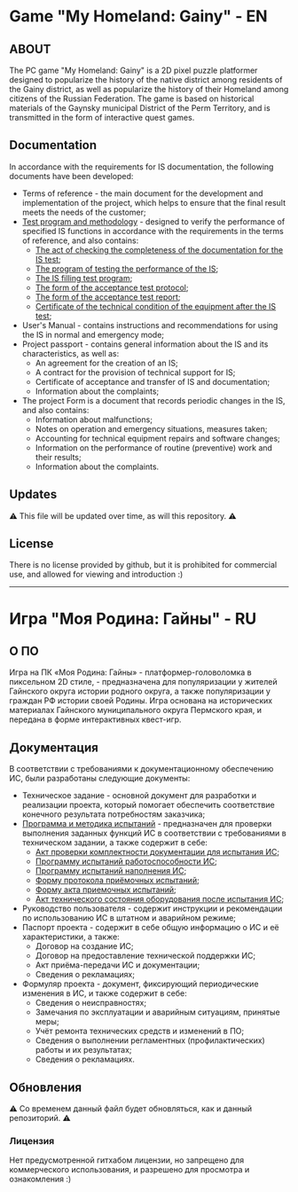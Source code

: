 # Game "My Homeland: Gainy"   - EN

## ABOUT
The PC game "My Homeland: Gainy" is a 2D pixel puzzle platformer designed to popularize the history of the native district among residents of the Gainy district, as well as popularize the history of their Homeland among citizens of the Russian Federation. The game is based on historical materials of the Gaynsky municipal District of the Perm Territory, and is transmitted in the form of interactive quest games.

## Documentation 

In accordance with the requirements for IS documentation, the following documents have been developed:
- Terms of reference - the main document for the development and implementation of the project, which helps to ensure that the final result meets the needs of the customer;
- [Test program and methodology](https://github.com/der-uwu/Game-My-Homeland-Gainy/blob/main/technical%20documentation/%D0%9F%D0%9C%D0%98.pdf ) - designed to verify the performance of specified IS functions in accordance with the requirements in the terms of reference, and also contains:
  - [The act of checking the completeness of the documentation for the IS test](https://github.com/der-uwu/Game-My-Homeland-Gainy/blob/main/technical%20documentation/%D0%90%D0%BA%D1%82%20%D0%BF%D1%80%D0%BE%D0%B2%D0%B5%D1%80%D0%BA%D0%B8%20%D0%BA%D0%BE%D0%BC%D0%BF%D0%BB%D0%B5%D0%BA%D1%82%D0%BD%D0%BE%D1%81%D1%82%D0%B8%20%D0%B4%D0%BE%D0%BA%D1%83%D0%BC%D0%B5%D0%BD%D1%82%D0%B0%D1%86%D0%B8%D0%B8%20%D0%B4%D0%BB%D1%8F%20%D0%B8%D1%81%D0%BF%D1%8B%D1%82%D0%B0%D0%BD%D0%B8%D1%8F%20%D0%98%D0%A1%20-%20%D0%BE%D1%82%D0%B4%D0%B5%D0%BB%D1%8C%D0%BD%D1%8B%D0%B9%20%D0%B4%D0%BE%D0%BA%D1%83%D0%BC%D0%B5%D0%BD%D1%82.pdf);
  - [The program of testing the performance of the IS](https://github.com/der-uwu/Game-My-Homeland-Gainy/blob/main/technical%20documentation/%D0%9F%D1%80%D0%BE%D0%B3%D1%80%D0%B0%D0%BC%D0%BC%D0%B0%20%D0%B8%D1%81%D0%BF%D1%8B%D1%82%D0%B0%D0%BD%D0%B8%D0%B9%20%D1%80%D0%B0%D0%B1%D0%BE%D1%82%D0%BE%D1%81%D0%BF%D0%BE%D1%81%D0%BE%D0%B1%D0%BD%D0%BE%D1%81%D1%82%D0%B8%20%D0%98%D0%A1.pdf);
  - [The IS filling test program](https://github.com/der-uwu/Game-My-Homeland-Gainy/blob/main/technical%20documentation/%D0%9F%D1%80%D0%BE%D0%B3%D1%80%D0%B0%D0%BC%D0%BC%D0%B0%20%D0%B8%D1%81%D0%BF%D1%8B%D1%82%D0%B0%D0%BD%D0%B8%D0%B9%20%D0%BD%D0%B0%D0%BF%D0%BE%D0%BB%D0%BD%D0%B5%D0%BD%D0%B8%D1%8F%20%D0%98%D0%A1.pdf);
  - [The form of the acceptance test protocol](https://github.com/der-uwu/Game-My-Homeland-Gainy/blob/main/technical%20documentation/%D0%A4%D0%BE%D1%80%D0%BC%D0%B0%20%D0%BF%D1%80%D0%BE%D1%82%D0%BE%D0%BA%D0%BE%D0%BB%D0%B0%20%D0%BF%D1%80%D0%B8%D1%91%D0%BC%D0%BE%D1%87%D0%BD%D1%8B%D1%85%20%D0%B8%D1%81%D0%BF%D1%8B%D1%82%D0%B0%D0%BD%D0%B8%D0%B9.pdf);
  - [The form of the acceptance test report](https://github.com/der-uwu/Game-My-Homeland-Gainy/blob/main/technical%20documentation/%D0%A4%D0%BE%D1%80%D0%BC%D0%B0%20%D0%B0%D0%BA%D1%82%D0%B0%20%D0%BF%D1%80%D0%B8%D0%B5%D0%BC%D0%BE%D1%87%D0%BD%D1%8B%D1%85%20%D0%B8%D1%81%D0%BF%D1%8B%D1%82%D0%B0%D0%BD%D0%B8%D0%B9.pdf);
  - [Certificate of the technical condition of the equipment after the IS test](https://github.com/der-uwu/Game-My-Homeland-Gainy/blob/main/technical%20documentation/%D0%90%D0%BA%D1%82%20%D1%82%D0%B5%D1%85%D0%BD%D0%B8%D1%87%D0%B5%D1%81%D0%BA%D0%BE%D0%B3%D0%BE%20%D1%81%D0%BE%D1%81%D1%82%D0%BE%D1%8F%D0%BD%D0%B8%D1%8F%20%D0%BE%D0%B1%D0%BE%D1%80%D1%83%D0%B4%D0%BE%D0%B2%D0%B0%D0%BD%D0%B8%D1%8F%20%D0%BF%D0%BE%D1%81%D0%BB%D0%B5%20%D0%B8%D1%81%D0%BF%D1%8B%D1%82%D0%B0%D0%BD%D0%B8%D1%8F%20%D0%98%D0%A1.pdf);
- User's Manual - contains instructions and recommendations for using the IS in normal and emergency mode;
- Project passport - contains general information about the IS and its characteristics, as well as:
  - An agreement for the creation of an IS;
  - A contract for the provision of technical support for IS;
  - Certificate of acceptance and transfer of IS and documentation;
  - Information about the complaints;
- The project Form is a document that records periodic changes in the IS, and also contains:
  - Information about malfunctions;
  - Notes on operation and emergency situations, measures taken;
  - Accounting for technical equipment repairs and software changes;
  - Information on the performance of routine (preventive) work and their results;
  - Information about the complaints.

## Updates

⚠️ This file will be updated over time, as will this repository. ⚠️

## License

There is no license provided by github, but it is prohibited for commercial use, and allowed for viewing and introduction :)

-------------------------------------------------------------------------------

# Игра "Моя Родина: Гайны"   - RU

## О ПО

Игра на ПК «Моя Родина: Гайны» - платформер-головоломка в пиксельном 2D стиле, - предназначена для популяризации у жителей Гайнского округа истории родного округа, а также популяризации у граждан РФ истории своей Родины. Игра основана на исторических материалах Гайнского муниципального округа Пермского края, и передана в форме интерактивных квест-игр.

## Документация

В соответствии с требованиями к документационному обеспечению ИС, были разработаны следующие документы:
- Техническое задание - основной документ для разработки и реализации проекта, который помогает обеспечить соответствие конечного результата потребностям заказчика;
- [Программа и методика испытаний](https://github.com/der-uwu/Game-My-Homeland-Gainy/blob/main/technical%20documentation/%D0%9F%D0%9C%D0%98.pdf) - предназначен для проверки выполнения заданных функций ИС в соответствии с требованиями в техническом задании, а также содержит в себе:
  - [Акт проверки комплектности документации для испытания ИС](https://github.com/der-uwu/Game-My-Homeland-Gainy/blob/main/technical%20documentation/%D0%90%D0%BA%D1%82%20%D0%BF%D1%80%D0%BE%D0%B2%D0%B5%D1%80%D0%BA%D0%B8%20%D0%BA%D0%BE%D0%BC%D0%BF%D0%BB%D0%B5%D0%BA%D1%82%D0%BD%D0%BE%D1%81%D1%82%D0%B8%20%D0%B4%D0%BE%D0%BA%D1%83%D0%BC%D0%B5%D0%BD%D1%82%D0%B0%D1%86%D0%B8%D0%B8%20%D0%B4%D0%BB%D1%8F%20%D0%B8%D1%81%D0%BF%D1%8B%D1%82%D0%B0%D0%BD%D0%B8%D1%8F%20%D0%98%D0%A1%20-%20%D0%BE%D1%82%D0%B4%D0%B5%D0%BB%D1%8C%D0%BD%D1%8B%D0%B9%20%D0%B4%D0%BE%D0%BA%D1%83%D0%BC%D0%B5%D0%BD%D1%82.pdf);
  - [Программу испытаний работоспособности ИС](https://github.com/der-uwu/Game-My-Homeland-Gainy/blob/main/technical%20documentation/%D0%9F%D1%80%D0%BE%D0%B3%D1%80%D0%B0%D0%BC%D0%BC%D0%B0%20%D0%B8%D1%81%D0%BF%D1%8B%D1%82%D0%B0%D0%BD%D0%B8%D0%B9%20%D1%80%D0%B0%D0%B1%D0%BE%D1%82%D0%BE%D1%81%D0%BF%D0%BE%D1%81%D0%BE%D0%B1%D0%BD%D0%BE%D1%81%D1%82%D0%B8%20%D0%98%D0%A1.pdf);
  - [Программу испытаний наполнения ИС](https://github.com/der-uwu/Game-My-Homeland-Gainy/blob/main/technical%20documentation/%D0%9F%D1%80%D0%BE%D0%B3%D1%80%D0%B0%D0%BC%D0%BC%D0%B0%20%D0%B8%D1%81%D0%BF%D1%8B%D1%82%D0%B0%D0%BD%D0%B8%D0%B9%20%D0%BD%D0%B0%D0%BF%D0%BE%D0%BB%D0%BD%D0%B5%D0%BD%D0%B8%D1%8F%20%D0%98%D0%A1.pdf);
  - [Форму протокола приёмочных испытаний](https://github.com/der-uwu/Game-My-Homeland-Gainy/blob/main/technical%20documentation/%D0%A4%D0%BE%D1%80%D0%BC%D0%B0%20%D0%BF%D1%80%D0%BE%D1%82%D0%BE%D0%BA%D0%BE%D0%BB%D0%B0%20%D0%BF%D1%80%D0%B8%D1%91%D0%BC%D0%BE%D1%87%D0%BD%D1%8B%D1%85%20%D0%B8%D1%81%D0%BF%D1%8B%D1%82%D0%B0%D0%BD%D0%B8%D0%B9.pdf);
  - [Форму акта приемочных испытаний](https://github.com/der-uwu/Game-My-Homeland-Gainy/blob/main/technical%20documentation/%D0%A4%D0%BE%D1%80%D0%BC%D0%B0%20%D0%B0%D0%BA%D1%82%D0%B0%20%D0%BF%D1%80%D0%B8%D0%B5%D0%BC%D0%BE%D1%87%D0%BD%D1%8B%D1%85%20%D0%B8%D1%81%D0%BF%D1%8B%D1%82%D0%B0%D0%BD%D0%B8%D0%B9.pdf);
  - [Акт технического состояния оборудования после испытания ИС](https://github.com/der-uwu/Game-My-Homeland-Gainy/blob/main/technical%20documentation/%D0%90%D0%BA%D1%82%20%D1%82%D0%B5%D1%85%D0%BD%D0%B8%D1%87%D0%B5%D1%81%D0%BA%D0%BE%D0%B3%D0%BE%20%D1%81%D0%BE%D1%81%D1%82%D0%BE%D1%8F%D0%BD%D0%B8%D1%8F%20%D0%BE%D0%B1%D0%BE%D1%80%D1%83%D0%B4%D0%BE%D0%B2%D0%B0%D0%BD%D0%B8%D1%8F%20%D0%BF%D0%BE%D1%81%D0%BB%D0%B5%20%D0%B8%D1%81%D0%BF%D1%8B%D1%82%D0%B0%D0%BD%D0%B8%D1%8F%20%D0%98%D0%A1.pdf);
- Руководство пользователя - содержит инструкции и рекомендации по использованию ИС в штатном и аварийном режиме;
- Паспорт проекта - содержит в себе общую информацию о ИС и её характеристики, а также:
  - Договор на создание ИС;
  - Договор на предоставление технической поддержки ИС;
  - Акт приёма-передачи ИС и документации;
  - Сведения о рекламациях;
- Формуляр проекта - документ, фиксирующий периодические изменения в ИС, и также содержит в себе:
  - Сведения о неисправностях;
  - Замечания по эксплуатации и аварийным ситуациям, принятые меры;
  - Учёт ремонта технических средств и изменений в ПО;
  - Сведения о выполнении регламентных (профилактических) работы и их результатах;
  - Сведения о рекламациях.

## Обновления

⚠️ Со временем данный файл будет обновляться, как и данный репозиторий. ⚠️

### Лицензия

Нет предусмотренной гитхабом лицензии, но запрещено для коммерческого использования, и разрешено для просмотра и ознакомления :)
